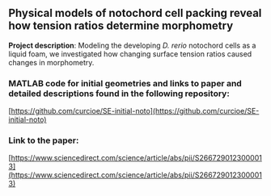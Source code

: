 ## Physical models of notochord cell packing reveal how tension ratios determine morphometry

**Project description**: Modeling the developing *D. rerio* notochord cells as a liquid foam, we investigated how changing surface tension ratios caused changes in morphometry.

### MATLAB code for initial geometries and links to paper and detailed descriptions found in the following repository:
[https://github.com/curcioe/SE-initial-noto](https://github.com/curcioe/SE-initial-noto)

### Link to the paper:
[https://www.sciencedirect.com/science/article/abs/pii/S2667290123000013](https://www.sciencedirect.com/science/article/abs/pii/S2667290123000013)
